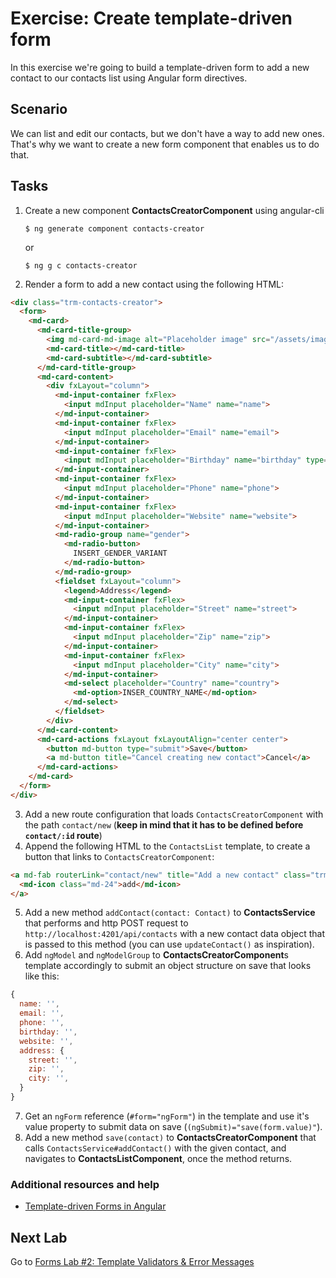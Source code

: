 # Exercise: Create template-driven form

In this exercise we're going to build a template-driven form to add a new contact to our contacts list using Angular form directives.

## Scenario

We can list and edit our contacts, but we don't have a way to add new ones. That's why we want to create a new form component that enables us to do that.

## Tasks

1. Create a new component **ContactsCreatorComponent** using angular-cli

    ```
    $ ng generate component contacts-creator
    ```
    or

    ```
    $ ng g c contacts-creator
    ```
2. Render a form to add a new contact using the following HTML:

  ```html
  <div class="trm-contacts-creator">
    <form>
      <md-card>
        <md-card-title-group>
          <img md-card-md-image alt="Placeholder image" src="/assets/images/placeholder.png">
          <md-card-title></md-card-title>
          <md-card-subtitle></md-card-subtitle>
        </md-card-title-group>
        <md-card-content>
          <div fxLayout="column">
            <md-input-container fxFlex>
              <input mdInput placeholder="Name" name="name">
            </md-input-container>
            <md-input-container fxFlex>
              <input mdInput placeholder="Email" name="email">
            </md-input-container>
            <md-input-container fxFlex>
              <input mdInput placeholder="Birthday" name="birthday" type="date">
            </md-input-container>
            <md-input-container fxFlex>
              <input mdInput placeholder="Phone" name="phone">
            </md-input-container>
            <md-input-container fxFlex>
              <input mdInput placeholder="Website" name="website">
            </md-input-container>
            <md-radio-group name="gender">
              <md-radio-button>
                INSERT_GENDER_VARIANT
              </md-radio-button>
            </md-radio-group>
            <fieldset fxLayout="column">
              <legend>Address</legend>
              <md-input-container fxFlex>
                <input mdInput placeholder="Street" name="street">
              </md-input-container>
              <md-input-container fxFlex>
                <input mdInput placeholder="Zip" name="zip">
              </md-input-container>
              <md-input-container fxFlex>
                <input mdInput placeholder="City" name="city">
              </md-input-container>
              <md-select placeholder="Country" name="country">
                <md-option>INSER_COUNTRY_NAME</md-option>
              </md-select>
            </fieldset>
          </div>
        </md-card-content>
        <md-card-actions fxLayout fxLayoutAlign="center center">
          <button md-button type="submit">Save</button>
          <a md-button title="Cancel creating new contact">Cancel</a>
        </md-card-actions>
      </md-card>
    </form>
  </div>
  ```
3. Add a new route configuration that loads `ContactsCreatorComponent` with the path `contact/new` (**keep in mind that it has to be defined before `contact/:id` route**)
4. Append the following HTML to the `ContactsList` template, to create a button that links to `ContactsCreatorComponent`:

  ```html
  <a md-fab routerLink="contact/new" title="Add a new contact" class="trm-floating-button">
    <md-icon class="md-24">add</md-icon>
  </a>
  ```

5. Add a new method `addContact(contact: Contact)` to **ContactsService** that performs and http POST request to `http://localhost:4201/api/contacts` with a new contact data object that is passed to this method (you can use `updateContact()` as inspiration).
6. Add `ngModel` and `ngModelGroup` to **ContactsCreatorComponent**s template accordingly to submit an object structure on save that looks like this:

  ```js
  {
    name: '',
    email: '',
    phone: '',
    birthday: '',
    website: '',
    address: {
      street: '',
      zip: '',
      city: '',
    }
  }
  ```

7. Get an `ngForm` reference (`#form="ngForm"`) in the template and use it's value property to submit data on save (`(ngSubmit)="save(form.value)"`).
8. Add a new method `save(contact)` to  **ContactsCreatorComponent** that calls `ContactsService#addContact()` with the given contact, and navigates to **ContactsListComponent**, once the method returns.

### Additional resources and help

- [Template-driven Forms in Angular](http://blog.thoughtram.io/angular/2016/03/21/template-driven-forms-in-angular-2.html)


## Next Lab

Go to [Forms Lab #2: Template Validators & Error Messages](https://github.com/thoughtram/angular2-master-class-exercise-descriptions/blob/master/exercises/forms/exercise-2_template-validators-and-error-messages.md)

